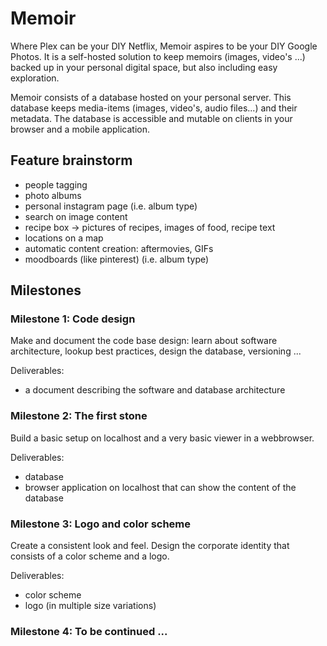 # Memoir
Where Plex can be your DIY Netflix, Memoir aspires to be your DIY Google Photos. It is a self-hosted solution to keep memoirs (images, video's ...) backed up in your personal digital space, but also including easy exploration.

Memoir consists of a database hosted on your personal server. This database keeps media-items (images, video's, audio files...) and their metadata. The database is accessible and mutable on clients in your browser and a mobile application.

## Feature brainstorm
- people tagging
- photo albums
- personal instagram page (i.e. album type)
- search on image content
- recipe box -> pictures of recipes, images of food, recipe text
- locations on a map
- automatic content creation: aftermovies, GIFs
- moodboards (like pinterest) (i.e. album type)

## Milestones
### Milestone 1: Code design
Make and document the code base design: learn about software architecture, lookup best practices, design the database, versioning ...

Deliverables:
- a document describing the software and database architecture

### Milestone 2: The first stone
Build a basic setup on localhost and a very basic viewer in a webbrowser.

Deliverables:
- database
- browser application on localhost that can show the content of the database

### Milestone 3: Logo and color scheme
Create a consistent look and feel. Design the corporate identity that consists of a color scheme and a logo.

Deliverables:
- color scheme
- logo (in multiple size variations)

### Milestone 4: To be continued ...